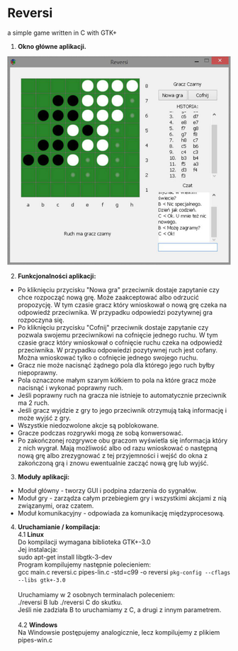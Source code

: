 # Reversi
a simple game written in C with GTK+



1.  **Okno główne aplikacji.**
  
  ![alt tag](https://github.com/dingorth/Reversi/blob/master/reversi_obrazek.jpg)

2. **Funkcjonalności aplikacji:**

- Po kliknięciu przycisku "Nowa gra" przeciwnik dostaje zapytanie czy chce rozpocząć nową grę. Może zaakceptować albo odrzucić propozycję. W tym czasie gracz który wnioskował o nową grę czeka na odpowiedź przeciwnika. W przypadku odpowiedzi pozytywnej gra rozpoczyna się.
- Po kliknięciu przycisku "Cofnij" przeciwnik dostaje zapytanie czy pozwala swojemu przeciwnikowi na cofnięcie jednego ruchu. W tym czasie gracz który wnioskował o cofnięcie ruchu czeka na odpowiedź przeciwnika. W przypadku odpowiedzi pozytywnej ruch jest cofany. Można wnioskować tylko o cofnięcie jednego swojego ruchu.
- Gracz nie może nacisnąć żądnego pola dla którego jego ruch byłby niepoprawny.
- Pola oznaczone małym szarym kółkiem to pola na które gracz może nacisnąć i wykonać poprawny ruch.
- Jeśli poprawny ruch na gracza nie istnieje to automatycznie przeciwnik ma 2 ruch.
- Jeśli gracz wyjdzie z gry to jego przeciwnik otrzymują taką informację i może wyjść z gry.
- Wszystkie niedozwolone akcje są poblokowane.
- Gracze podczas rozgrywki mogą ze sobą konwersować.
- Po zakończonej rozgrywce obu graczom wyświetla się informacja który z nich wygrał. Mają możliwość albo od razu wnioskować o następną nową grę albo zrezygnować z tej przyjemności i wejść do okna z zakończoną grą i znowu ewentualnie zacząć nową grę lub wyjść.

3. **Moduły aplikacji:**

- Moduł główny - tworzy GUI i podpina zdarzenia do sygnałów.
- Moduł gry - zarządza całym przebiegiem gry i wszystkimi akcjami z nią związanymi, oraz czatem.
- Moduł  komunikacyjny - odpowiada za komunikację międzyprocesową.

4. **Uruchamianie  / kompilacja:**</br>
  4.1 **Linux**</br>
      Do kompilacji wymagana biblioteka GTK+-3.0</br>
      Jej instalacja:</br>
      sudo apt-get install libgtk-3-dev</br>
      Program kompilujemy następnie polecieniem:</br>
      gcc main.c reversi.c pipes-lin.c -std=c99 -o reversi ``pkg-config --cflags --libs gtk+-3.0``</br>
      </br>
      Uruchamiamy w 2 osobnych terminalach poleceniem:</br>
      ./reversi B lub ./reversi C do skutku.</br>
      Jeśli nie zadziała B to uruchamiamy z C, a drugi z innym parametrem.</br></br>
  4.2 **Windows**</br>
      Na Windowsie postępujemy analogicznie, lecz kompilujemy z plikiem pipes-win.c
  
  
